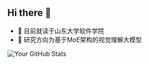 ## Hi there 👋

- 🌱 目前就读于山东大学软件学院
- 🔭 研究方向为基于MoE架构的视觉理解大模型

![Your GitHub Stats](https://github-readme-stats.vercel.app/api/?username=wp-a&show_icons=true&theme=radical&count_private=true&hide=contribs)
